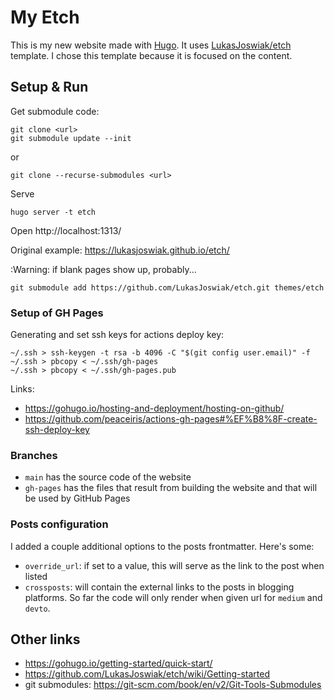 # My Etch

This is my new website made with [Hugo](https://gohugo.io/). It uses [LukasJoswiak/etch](https://github.com/LukasJoswiak/etch) template. I chose this template because it is focused on the content.

## Setup & Run

Get submodule code:
```
git clone <url>
git submodule update --init
```

or

```
git clone --recurse-submodules <url>
```

Serve
```
hugo server -t etch
```

Open http://localhost:1313/

Original example: https://lukasjoswiak.github.io/etch/

:Warning: if blank pages show up, probably...

```
git submodule add https://github.com/LukasJoswiak/etch.git themes/etch
```

### Setup of GH Pages

Generating and set ssh keys for actions deploy key:
```
~/.ssh > ssh-keygen -t rsa -b 4096 -C "$(git config user.email)" -f
~/.ssh > pbcopy < ~/.ssh/gh-pages 
~/.ssh > pbcopy < ~/.ssh/gh-pages.pub
```

Links:
- https://gohugo.io/hosting-and-deployment/hosting-on-github/
- https://github.com/peaceiris/actions-gh-pages#%EF%B8%8F-create-ssh-deploy-key

### Branches

- `main` has the source code of the website
- `gh-pages` has the files that result from building the website and that will be used by GitHub Pages

### Posts configuration

I added a couple additional options to the posts frontmatter. Here's some:

- `override_url`: if set to a value, this will serve as the link to the post when listed
- `crossposts`: will contain the external links to the posts in blogging platforms. So far the code will only render when given url for `medium` and `devto`.


## Other links

- https://gohugo.io/getting-started/quick-start/
- https://github.com/LukasJoswiak/etch/wiki/Getting-started
- git submodules: https://git-scm.com/book/en/v2/Git-Tools-Submodules